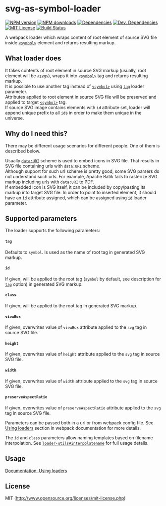 # svg-as-symbol-loader
[![NPM version][npm-version-image]][npm-url] [![NPM downloads][npm-downloads-image]][npm-url] [![Dependencies][deps-image]][deps-url] [![Dev. Dependencies][dev-deps-image]][dev-deps-url] [![MIT License][license-image]][license-url] [![Build Status][travis-image]][travis-url]

A webpack loader which wraps content of root element of source SVG file inside [`<symbol>`](https://developer.mozilla.org/en-US/docs/Web/SVG/Element/symbol) element and returns resulting markup.

## What loader does

It takes contents of root element in source SVG markup (usually, root element will be [`<svg>`](https://developer.mozilla.org/en-US/docs/Web/SVG/Element/svg)), wraps it into [`<symbol>`](https://developer.mozilla.org/en-US/docs/Web/SVG/Element/symbol) tag and returns resulting markup.  
 It is possible to use another tag instead of [`<symbol>`](https://developer.mozilla.org/en-US/docs/Web/SVG/Element/symbol) using [`tag`](#tag) loader parameter.  
 Attributes applied to root element in source SVG file will be preserved and applied to target [`<symbol>`](https://developer.mozilla.org/en-US/docs/Web/SVG/Element/symbol) tag.  
 If source SVG image contains elements with `id` attribute set, loader will append unique prefix to all `id`s in order to make them unique in the universe.


## Why do I need this?

There may be different usage scenarios for different people. One of them is described below.

Usually [`data:URI`](https://developer.mozilla.org/en-US/docs/Web/HTTP/data_URIs) scheme is used to embed icons in SVG file. That results in SVG file containing urls with `data:URI` scheme.  
Although support for such url scheme is pretty good, some SVG parsers do not understand such urls. For example, Apache Batik fails to rasterize SVG markup including urls with `data:URI` to PDF.  
If embedded icon is SVG itself, it can be included by copy/pasting its markup into target SVG file.
 In order to point to inserted element, it should have an `id` attribute assigned, which can be assigned using [`id`](#id) loader parameter.

## Supported parameters

The loader supports the following parameters:

#### `tag`
Defaults to `symbol`. Is used as the name of root tag in generated SVG markup.

#### `id`
If given, will be applied to the root tag (`symbol` by default, see description for [`tag`](#tag) option) in generated SVG markup.

#### `class`
If given, will be applied to the root tag in generated SVG markup.

#### `viewBox`
If given, overwrites value of `viewBox` attribute applied to the `svg` tag in source SVG file.

#### `height`
If given, overwrites value of `height` attribute applied to the `svg` tag in source SVG file.

#### `width`
If given, overwrites value of `width` attribute applied to the `svg` tag in source SVG file.

#### `preserveAspectRatio`
If given, overwrites value of `preserveAspectRatio` attribute applied to the `svg` tag in source SVG file.


Parameters can be passed both in a url or from webpack config file. See [Using loaders](http://webpack.github.io/docs/using-loaders.html) section in webpack documentation for more details.

The `id` and `class` parameters allow naming templates based on filename interpolation. See [`loader-utils#interpolatename`](https://github.com/webpack/loader-utils#interpolatename) for full usage details.

## Usage

[Documentation: Using loaders](http://webpack.github.io/docs/using-loaders.html)

## License

MIT (http://www.opensource.org/licenses/mit-license.php)

[deps-image]: https://img.shields.io/david/bhovhannes/svg-as-symbol-loader.svg
[deps-url]: https://david-dm.org/bhovhannes/svg-as-symbol-loader

[dev-deps-image]: https://img.shields.io/david/dev/bhovhannes/svg-as-symbol-loader.svg
[dev-deps-url]: https://david-dm.org/bhovhannes/svg-as-symbol-loader#info=devDependencies

[license-image]: http://img.shields.io/badge/license-MIT-blue.svg?style=flat
[license-url]: LICENSE

[npm-url]: https://www.npmjs.org/package/svg-as-symbol-loader
[npm-version-image]: https://img.shields.io/npm/v/svg-as-symbol-loader.svg?style=flat
[npm-downloads-image]: https://img.shields.io/npm/dm/svg-as-symbol-loader.svg?style=flat

[travis-url]: https://travis-ci.org/bhovhannes/svg-as-symbol-loader
[travis-image]: https://img.shields.io/travis/bhovhannes/svg-as-symbol-loader.svg?style=flat
